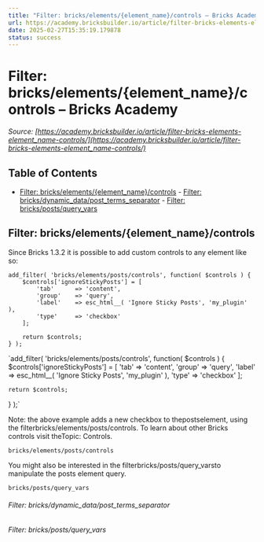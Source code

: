 ```yaml
---
title: "Filter: bricks/elements/{element_name}/controls – Bricks Academy"
url: https://academy.bricksbuilder.io/article/filter-bricks-elements-element_name-controls/
date: 2025-02-27T15:35:19.179878
status: success
---
```


# Filter: bricks/elements/{element_name}/controls – Bricks Academy

*Source: [https://academy.bricksbuilder.io/article/filter-bricks-elements-element_name-controls/](https://academy.bricksbuilder.io/article/filter-bricks-elements-element_name-controls/)*

## Table of Contents

- [Filter: bricks/elements/{element_name}/controls](#filter-brickselementselementnamecontrols)
        - [Filter: bricks/dynamic_data/post_terms_separator](#filter-bricksdynamicdataposttermsseparator)
        - [Filter: bricks/posts/query_vars](#filter-brickspostsqueryvars)

## Filter: bricks/elements/{element_name}/controls

Since Bricks 1.3.2 it is possible to add custom controls to any element like so:

```
add_filter( 'bricks/elements/posts/controls', function( $controls ) {
    $controls['ignoreStickyPosts'] = [
        'tab'      => 'content',
        'group'    => 'query',
        'label'    => esc_html__( 'Ignore Sticky Posts', 'my_plugin' ),
        'type'     => 'checkbox'
    ];

    return $controls;
} );
```

`add_filter( 'bricks/elements/posts/controls', function( $controls ) {
    $controls['ignoreStickyPosts'] = [
        'tab'      => 'content',
        'group'    => 'query',
        'label'    => esc_html__( 'Ignore Sticky Posts', 'my_plugin' ),
        'type'     => 'checkbox'
    ];

    return $controls;
} );`

Note: the above example adds a new checkbox to thepostselement, using the filterbricks/elements/posts/controls. To learn about other Bricks controls visit theTopic: Controls.

`bricks/elements/posts/controls`

You might also be interested in the filterbricks/posts/query_varsto manipulate the posts element query.

`bricks/posts/query_vars`

###### Filter: bricks/dynamic_data/post_terms_separator

###### Filter: bricks/posts/query_vars

